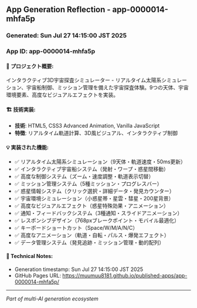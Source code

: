 ## App Generation Reflection - app-0000014-mhfa5p

### Generated: Sun Jul 27 14:15:00 JST 2025
### App ID: app-0000014-mhfa5p

#### 🎯 プロジェクト概要:
インタラクティブ3D宇宙探査シミュレーター - リアルタイム太陽系シミュレーション、宇宙船制御、ミッション管理を備えた宇宙探査体験。9つの天体、宇宙環境要素、高度なビジュアルエフェクトを実装。

#### 🏗️ 技術実装:
- **技術**: HTML5, CSS3 Advanced Animation, Vanilla JavaScript
- **特徴**: リアルタイム軌道計算、3D風ビジュアル、インタラクティブ制御

#### 💡 実装された機能:
- ✅ リアルタイム太陽系シミュレーション（9天体・軌道速度・50ms更新）
- ✅ インタラクティブ宇宙船システム（発射・ワープ・惑星間移動）
- ✅ 高度な制御システム（ズーム・速度調整・軌道表示切替）
- ✅ ミッション管理システム（5種ミッション・プログレスバー）
- ✅ 惑星情報システム（クリック選択・詳細データ・発見カウンター）
- ✅ 宇宙環境シミュレーション（小惑星帯・星雲・彗星・200星背景）
- ✅ 高度なビジュアルエフェクト（惑星特殊効果・アニメーション）
- ✅ 通知・フィードバックシステム（3種通知・スライドアニメーション）
- ✅ レスポンシブデザイン（768pxブレークポイント・モバイル最適化）
- ✅ キーボードショートカット（Space/W/M/A/N/C）
- ✅ 高度なアニメーション（軌道・自転・パルス・爆発エフェクト）
- ✅ データ管理システム（発見追跡・ミッション管理・動的配列）

#### 📝 Technical Notes:
- Generation timestamp: Sun Jul 27 14:15:00 JST 2025
- GitHub Pages URL: https://muumuu8181.github.io/published-apps/app-0000014-mhfa5p/

---
*Part of multi-AI generation ecosystem*